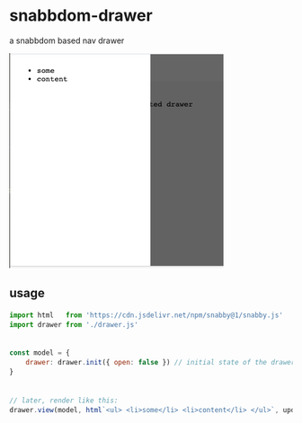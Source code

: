 # snabbdom-drawer

a snabbdom based nav drawer

![alt text](scr2.png "open nav drawer")


## usage

```javascript
import html   from 'https://cdn.jsdelivr.net/npm/snabby@1/snabby.js'
import drawer from './drawer.js'


const model = {
    drawer: drawer.init({ open: false }) // initial state of the drawer
}


// later, render like this:
drawer.view(model, html`<ul> <li>some</li> <li>content</li> </ul>`, update)
```
